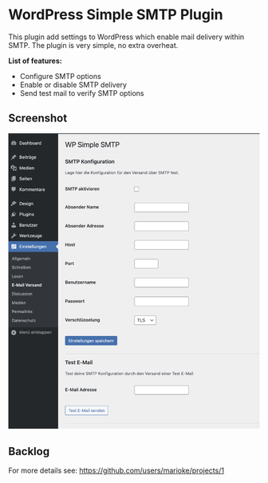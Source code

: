 # WordPress Simple SMTP Plugin

This plugin add settings to WordPress which enable mail delivery within SMTP. The plugin is very simple, no extra overheat.

**List of features:**

-   Configure SMTP options
-   Enable or disable SMTP delivery
-   Send test mail to verify SMTP options

## Screenshot

![Screenshot](./screenshot.png)

## Backlog

For more details see: https://github.com/users/marioke/projects/1
